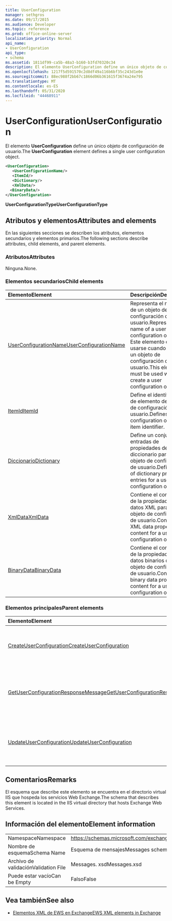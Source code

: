 ```yaml
---
title: UserConfiguration
manager: sethgros
ms.date: 09/17/2015
ms.audience: Developer
ms.topic: reference
ms.prod: office-online-server
localization_priority: Normal
api_name:
- UserConfiguration
api_type:
- schema
ms.assetid: 1811df99-ca5b-48a3-b160-b3fd70320c34
description: El elemento UserConfiguration define un único objeto de configuración de usuario.
ms.openlocfilehash: 1217f5d591570c2d8df49a116b6bf35c243d1e0e
ms.sourcegitcommit: 88ec988f2bb67c1866d06b361615f3674a24e795
ms.translationtype: MT
ms.contentlocale: es-ES
ms.lasthandoff: 05/31/2020
ms.locfileid: "44468911"
---
```

# <a name="userconfiguration"></a><span data-ttu-id="af328-103">UserConfiguration</span><span class="sxs-lookup"><span data-stu-id="af328-103">UserConfiguration</span></span>

<span data-ttu-id="af328-104">El elemento **UserConfiguration** define un único objeto de configuración de usuario.</span><span class="sxs-lookup"><span data-stu-id="af328-104">The **UserConfiguration** element defines a single user configuration object.</span></span> 
  
```XML
<UserConfiguration>
   <UserConfigurationName/>
   <ItemId/>
   <Dictionary/>
   <XmlData/>
  <BinaryData/>
</UserConfiguration>
```

 <span data-ttu-id="af328-105">**UserConfigurationType**</span><span class="sxs-lookup"><span data-stu-id="af328-105">**UserConfigurationType**</span></span>
## <a name="attributes-and-elements"></a><span data-ttu-id="af328-106">Atributos y elementos</span><span class="sxs-lookup"><span data-stu-id="af328-106">Attributes and elements</span></span>

<span data-ttu-id="af328-107">En las siguientes secciones se describen los atributos, elementos secundarios y elementos primarios.</span><span class="sxs-lookup"><span data-stu-id="af328-107">The following sections describe attributes, child elements, and parent elements.</span></span>
  
### <a name="attributes"></a><span data-ttu-id="af328-108">Atributos</span><span class="sxs-lookup"><span data-stu-id="af328-108">Attributes</span></span>

<span data-ttu-id="af328-109">Ninguna.</span><span class="sxs-lookup"><span data-stu-id="af328-109">None.</span></span>
  
### <a name="child-elements"></a><span data-ttu-id="af328-110">Elementos secundarios</span><span class="sxs-lookup"><span data-stu-id="af328-110">Child elements</span></span>

|<span data-ttu-id="af328-111">**Elemento**</span><span class="sxs-lookup"><span data-stu-id="af328-111">**Element**</span></span>|<span data-ttu-id="af328-112">**Descripción**</span><span class="sxs-lookup"><span data-stu-id="af328-112">**Description**</span></span>|
|:-----|:-----|
|[<span data-ttu-id="af328-113">UserConfigurationName</span><span class="sxs-lookup"><span data-stu-id="af328-113">UserConfigurationName</span></span>](userconfigurationname.md) <br/> |<span data-ttu-id="af328-114">Representa el nombre de un objeto de configuración de usuario.</span><span class="sxs-lookup"><span data-stu-id="af328-114">Represents the name of a user configuration object.</span></span> <span data-ttu-id="af328-115">Este elemento debe usarse cuando se crea un objeto de configuración de usuario.</span><span class="sxs-lookup"><span data-stu-id="af328-115">This element must be used when you create a user configuration object.</span></span>  <br/> |
|[<span data-ttu-id="af328-116">ItemId</span><span class="sxs-lookup"><span data-stu-id="af328-116">ItemId</span></span>](itemid.md) <br/> |<span data-ttu-id="af328-117">Define el identificador de elemento de objeto de configuración de usuario.</span><span class="sxs-lookup"><span data-stu-id="af328-117">Defines the user configuration object item identifier.</span></span>  <br/> |
|[<span data-ttu-id="af328-118">Diccionario</span><span class="sxs-lookup"><span data-stu-id="af328-118">Dictionary</span></span>](dictionary.md) <br/> |<span data-ttu-id="af328-119">Define un conjunto de entradas de propiedades de diccionario para un objeto de configuración de usuario.</span><span class="sxs-lookup"><span data-stu-id="af328-119">Defines a set of dictionary property entries for a user configuration object.</span></span>  <br/> |
|[<span data-ttu-id="af328-120">XmlData</span><span class="sxs-lookup"><span data-stu-id="af328-120">XmlData</span></span>](xmldata.md) <br/> |<span data-ttu-id="af328-121">Contiene el contenido de la propiedad de datos XML para un objeto de configuración de usuario.</span><span class="sxs-lookup"><span data-stu-id="af328-121">Contains XML data property content for a user configuration object.</span></span>  <br/> |
|[<span data-ttu-id="af328-122">BinaryData</span><span class="sxs-lookup"><span data-stu-id="af328-122">BinaryData</span></span>](binarydata.md) <br/> |<span data-ttu-id="af328-123">Contiene el contenido de la propiedad de datos binarios de un objeto de configuración de usuario.</span><span class="sxs-lookup"><span data-stu-id="af328-123">Contains binary data property content for a user configuration object.</span></span>  <br/> |
   
### <a name="parent-elements"></a><span data-ttu-id="af328-124">Elementos principales</span><span class="sxs-lookup"><span data-stu-id="af328-124">Parent elements</span></span>

|<span data-ttu-id="af328-125">**Elemento**</span><span class="sxs-lookup"><span data-stu-id="af328-125">**Element**</span></span>|<span data-ttu-id="af328-126">**Descripción**</span><span class="sxs-lookup"><span data-stu-id="af328-126">**Description**</span></span>|
|:-----|:-----|
|[<span data-ttu-id="af328-127">CreateUserConfiguration</span><span class="sxs-lookup"><span data-stu-id="af328-127">CreateUserConfiguration</span></span>](createuserconfiguration.md) <br/> |<span data-ttu-id="af328-128">Representa una solicitud para crear un objeto de configuración de usuario.</span><span class="sxs-lookup"><span data-stu-id="af328-128">Represents a request to create a user configuration object.</span></span>  <br/> |
|[<span data-ttu-id="af328-129">GetUserConfigurationResponseMessage</span><span class="sxs-lookup"><span data-stu-id="af328-129">GetUserConfigurationResponseMessage</span></span>](getuserconfigurationresponsemessage.md) <br/> |<span data-ttu-id="af328-130">Representa una respuesta que devuelve un objeto de configuración de usuario.</span><span class="sxs-lookup"><span data-stu-id="af328-130">Represents a response that returns a user configuration object.</span></span>  <br/> |
|[<span data-ttu-id="af328-131">UpdateUserConfiguration</span><span class="sxs-lookup"><span data-stu-id="af328-131">UpdateUserConfiguration</span></span>](updateuserconfiguration.md) <br/> |<span data-ttu-id="af328-132">Representa una solicitud para actualizar un objeto de configuración de usuario.</span><span class="sxs-lookup"><span data-stu-id="af328-132">Represents a request to update a user configuration object.</span></span>  <br/> |
   
## <a name="remarks"></a><span data-ttu-id="af328-133">Comentarios</span><span class="sxs-lookup"><span data-stu-id="af328-133">Remarks</span></span>

<span data-ttu-id="af328-134">El esquema que describe este elemento se encuentra en el directorio virtual IIS que hospeda los servicios Web Exchange.</span><span class="sxs-lookup"><span data-stu-id="af328-134">The schema that describes this element is located in the IIS virtual directory that hosts Exchange Web Services.</span></span>
  
## <a name="element-information"></a><span data-ttu-id="af328-135">Información del elemento</span><span class="sxs-lookup"><span data-stu-id="af328-135">Element information</span></span>

|||
|:-----|:-----|
|<span data-ttu-id="af328-136">Namespace</span><span class="sxs-lookup"><span data-stu-id="af328-136">Namespace</span></span>  <br/> |https://schemas.microsoft.com/exchange/services/2006/messages  <br/> |
|<span data-ttu-id="af328-137">Nombre de esquema</span><span class="sxs-lookup"><span data-stu-id="af328-137">Schema Name</span></span>  <br/> |<span data-ttu-id="af328-138">Esquema de mensajes</span><span class="sxs-lookup"><span data-stu-id="af328-138">Messages schema</span></span>  <br/> |
|<span data-ttu-id="af328-139">Archivo de validación</span><span class="sxs-lookup"><span data-stu-id="af328-139">Validation File</span></span>  <br/> |<span data-ttu-id="af328-140">Messages. xsd</span><span class="sxs-lookup"><span data-stu-id="af328-140">Messages.xsd</span></span>  <br/> |
|<span data-ttu-id="af328-141">Puede estar vacío</span><span class="sxs-lookup"><span data-stu-id="af328-141">Can be Empty</span></span>  <br/> |<span data-ttu-id="af328-142">Falso</span><span class="sxs-lookup"><span data-stu-id="af328-142">False</span></span>  <br/> |
   
## <a name="see-also"></a><span data-ttu-id="af328-143">Vea también</span><span class="sxs-lookup"><span data-stu-id="af328-143">See also</span></span>



- [<span data-ttu-id="af328-144">Elementos XML de EWS en Exchange</span><span class="sxs-lookup"><span data-stu-id="af328-144">EWS XML elements in Exchange</span></span>](ews-xml-elements-in-exchange.md)

